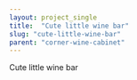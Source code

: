 ```yaml
---
layout: project_single
title:  "Cute little wine bar"
slug: "cute-little-wine-bar"
parent: "corner-wine-cabinet"
---
```

Cute little wine bar